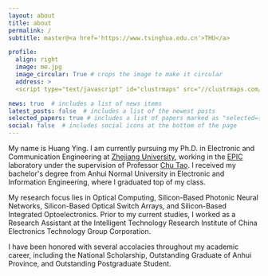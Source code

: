 ```yaml
---
layout: about
title: about
permalink: /
subtitle: master@<a href='https://www.tsinghua.edu.cn'>THU</a>

profile:
  align: right
  image: me.jpg
  image_circular: True # crops the image to make it circular
  address: >
  <script type="text/javascript" id="clustrmaps" src="//clustrmaps.com/map_v2.js?d=9wn7EZXJAuGy5a1duxkjAIOSnioCRsia62mB6kXtA3Q&cl=ffffff&w=a"></script>

news: true  # includes a list of news items
latest_posts: false  # includes a list of the newest posts
selected_papers: true # includes a list of papers marked as "selected={true}"
social: false  # includes social icons at the bottom of the page
---
```


My name is Huang Ying. I am currently pursuing my Ph.D. in Electronic and Communication Engineering at [Zhejiang University](https://www.zju.edu.cn/english/), working in the [EPIC](http://www.zjuisee.zju.edu.cn/epic) laboratory under the supervision of Professor [Chu Tao](https://person.zju.edu.cn/chutao). I received my bachelor's degree from Anhui Normal University in Electronic and Information Engineering, where I graduated top of my class.

My research focus lies in Optical Computing, Silicon-Based Photonic Neural Networks, Silicon-Based Optical Switch Arrays, and Silicon-Based Integrated Optoelectronics. Prior to my current studies, I worked as a Research Assistant at the Intelligent Technology Research Institute of China Electronics Technology Group Corporation.

I have been honored with several accolacies throughout my academic career, including the National Scholarship, Outstanding Graduate of Anhui Province, and Outstanding Postgraduate Student.
